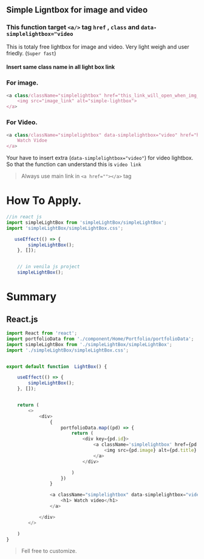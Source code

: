  
##  Simple Ligntbox for image and video 

### This function target `<a/>`  tag `href` , `class` and `data-simplelightbox="video` 

This is totaly free lightbox for image and video. Very light weigh and user friedly. (`Super fast`)

#### Insert same class name in all light box link

### For image.
```js
<a class/className="simplelightbox" href="this_link_will_open_when_img_trigger">
    <img src="image_link" alt="simple-lightbox">
</a>
```

### For Video.

```js
<a class/className="simplelightbox" data-simplelightbox="video" href="https://www.youtube.com/embed/Tuw8hxrFBH8" >
    Watch Vidoe
</a>
```

Your have to insert extra (`data-simplelightbox="video"`) for video lightbox. So that the function can understand this is `video link`

> Always use main link in `<a href=""></a>` tag

# How To Apply.

```js
//in react js
import simpleLightBox from 'simpleLightBox/simpleLightBox';
import 'simpleLightBox/simpleLightBox.css';

   useEffect(() => {
        simpleLightBox();
    }, []);


    // in venila js project
    simpleLightBox();
```

# Summary
React.js
-------

```js
import React from 'react';
import portfolioData from './component/Home/Portfolio/portfolioData';
import simpleLightBox from './simpleLightBox/simpleLightBox';
import './simpleLightBox/simpleLightBox.css';


export default function  LightBox() {

    useEffect(() => {
        simpleLightBox();
    }, []);


    return (
        <>
            <div>
                {
                    portfolioData.map((pd) => {
                        return (
                            <div key={pd.id}>
                                <a className='simplelightbox' href={pd.image}>
                                    <img src={pd.image} alt={pd.title} />
                                </a>
                            </div>

                        )
                    })
                }

                <a className="simplelightbox" data-simplelightbox="video" href="https://www.youtube.com/embed/Tuw8hxrFBH8">
                    <h1> Watch video</h1>
                </a>

            </div>
        </>

    )
}

```

> Fell free to customize.
